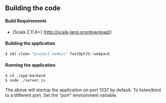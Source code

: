 ## Building the code

<a name="Build_Requirements"></a>
#### Build Requirements

* [Scala 2.11.8+] (http://scala-lang.org/download/)

#### Building the application

```bash
$ sbt clean "project nodejs" fastOptJS::webpack
```

#### Running the application

```bash
$ cd ./app-backend
$ node ./server.js    
```

The above will startup the application on port 1337 by default. To listen/bind to a different port. Set the "port" environment
variable.
